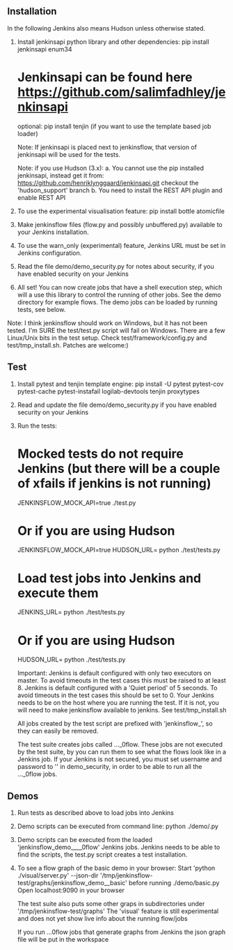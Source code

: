Installation
------------
In the following Jenkins also means Hudson unless otherwise stated.

1. Install jenkinsapi python library and other dependencies:
   pip install jenkinsapi enum34
   # Jenkinsapi can be found here https://github.com/salimfadhley/jenkinsapi
   optional: pip install tenjin (if you want to use the template based job loader)

   Note: If jenkinsapi is placed next to jenkinsflow, that version of jenkinsapi will be used for the tests. 

   Note: if you use Hudson (3.x):
      a. You cannot use the pip installed jenkinsapi, instead get it from:
         https://github.com/henriklynggaard/jenkinsapi.git 
         checkout the 'hudson_support' branch
      b. You need to install the REST API plugin and enable REST API

2. To use the experimental visualisation feature:
   pip install bottle atomicfile

3. Make jenkinsflow files (flow.py and possibly unbuffered.py) available to your Jenkins installation.

4. To use the warn_only (experimental) feature, Jenkins URL must be set in Jenkins configuration.

5. Read the file demo/demo_security.py for notes about security, if you have enabled security on your Jenkins

6. All set! You can now create jobs that have a shell execution step, which will a use this library to control the running of other jobs.
   See the demo directory for example flows. The demo jobs can be loaded by running tests, see below.

Note: I think jenkinsflow should work on Windows, but it has not been tested.
   I'm SURE the test/test.py script will fail on Windows. There are a few Linux/Unix bits in the test setup. Check test/framework/config.py and
   test/tmp_install.sh. Patches are welcome:)

Test
----

1. Install pytest and tenjin template engine:
   pip install -U pytest pytest-cov pytest-cache pytest-instafail logilab-devtools tenjin proxytypes

2. Read and update the file demo/demo_security.py if you have enabled security on your Jenkins

3. Run the tests:
   # Mocked tests do not require Jenkins (but there will be a couple of xfails if jenkins is not running)
   JENKINSFLOW_MOCK_API=true ./test.py
   # Or if you are using Hudson
   JENKINSFLOW_MOCK_API=true HUDSON_URL=<your Hudson> python ./test/tests.py

   # Load test jobs into Jenkins and execute them
   JENKINS_URL=<your Jenkins> python ./test/tests.py
   # Or if you are using Hudson
   HUDSON_URL=<your Hudson> python ./test/tests.py

   Important:
   Jenkins is default configured with only two executors on master. To avoid timeouts in the test cases this must be raised to at least 8.
   Jenkins is default configured with a 'Quiet period' of 5 seconds. To avoid timeouts in the test cases this should be set to 0.
   Your Jenkins needs to be on the host where you are running the test. If it is not, you will need to make jenkinsflow available to jenkins. See
   test/tmp_install.sh

   All jobs created by the test script are prefixed with 'jenkinsflow_', so they can easily be removed.

   The test suite creates jobs called ..._0flow. These jobs are not executed by the test suite, by you can run them to see what the flows look like in a Jenkins job.
   If your Jenkins is not secured, you must set username and password to '' in demo_security,  in order to be able to run all the ..._0flow jobs.

Demos
----

1. Run tests as described above to load jobs into Jenkins

2. Demo scripts can be executed from command line:
   python ./demo/<demo>.py

3. Demo scripts can be executed from the loaded 'jenkinsflow_demo__<demo-name>__0flow' Jenkins jobs.
   Jenkins needs to be able to find the scripts, the test.py script creates a test installation.

4. To see a flow graph of the basic demo in your browser:
   Start 'python ./visual/server.py' --json-dir '/tmp/jenkinsflow-test/graphs/jenkinsflow_demo__basic' before running ./demo/basic.py
   Open localhost:9090 in your browser

   The test suite also puts some other graps in subdirectories under '/tmp/jenkinsflow-test/graphs'
   The 'visual' feature is still experimental and does not yet show live info about the running flow/jobs

   If you run ...0flow jobs that generate graphs from Jenkins the json graph file will be put in the workspace
